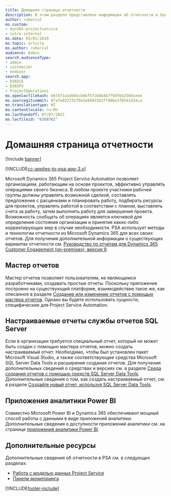 ```yaml
---
title: Домашняя страница отчетности
description: В этом разделе представлена информация об отчетности в Dynamics 365 Project Service Automation.
author: ruhercul
ms.custom:
- dyn365-projectservice
- intro-internal
ms.date: 03/01/2019
ms.topic: article
ms.author: ruhercul
audience: Admin
search.audienceType:
- admin
- customizer
- enduser
search.app:
- D365CE
- D365PS
- ProjectOperations
ms.openlocfilehash: b074f1a1dd45cb66f57c68b4b7f9df64250dcee4
ms.sourcegitcommit: 0fafe022731f0e1e8693382ff906e3f8541d34ca
ms.translationtype: HT
ms.contentlocale: ru-RU
ms.lasthandoff: 07/07/2021
ms.locfileid: "6368762"
---
```

# <a name="reporting-home-page"></a>Домашняя страница отчетности

[!include [banner](../includes/psa-now-project-operations.md)]

[!INCLUDE[cc-applies-to-psa-app-3.x](../includes/cc-applies-to-psa-app-3x.md)]

Microsoft Dynamics 365 Project Service Automation позволяет организациям, работающим на основе проектов, эффективно управлять операциями своего бизнеса. В любом проекте участники рабочей группы должны управлять возможной сделкой, составлять предложение с расценками и планировать работу, подбирать ресурсы для проектов, управлять работой в соответствии с планом, выставлять счета за работу, затем выполнять работу для завершения проекта. Возможность сообщать об операциях является ключевой для определения состояния организации и принятия каких-либо корректирующих мер в случае необходимости. PSA использует методы и технологии отчетности из Microsoft Dynamics 365 для всех своих отчетов. Для получения дополнительной информации о существующих вариантах отчетности см. [Руководство по отчетам для Dynamics 365 Customer Engagement (on-premises), версия 9](/dynamics365/customerengagement/on-premises/analytics/reporting-analytics-with-dynamics-365).

## <a name="report-wizard"></a>Мастер отчетов

Мастер отчетов позволяет пользователям, не являющимся разработчиками, создавать простые отчеты. Поскольку приложение построено на существующей платформе, взаимодействие такое же, как описанное в разделе [Создание или изменение отчетов с помощью мастера отчетов](/dynamics365/customerengagement/on-premises/basics/create-edit-copy-report-wizard). Однако вы будете использовать сущности, специфические для Project Service Automation.

## <a name="custom-sql-server-reporting-services-reports"></a>Настраиваемые отчеты службы отчетов SQL Server

Если в организации требуется специальный отчет, который не может быть создан с помощью мастера отчетов, можно создать настраиваемый отчет. Необходимо, чтобы был установлен пакет Microsoft Visual Studio, а также соответствующие средства Microsoft SQL Server Data Tools и расширения создания отчетов. Для получения дополнительных сведений о средствах и версиях см. в разделе [Среда создания отчетов с помощью средств SQL Server Data Tools](/dynamics365/customerengagement/on-premises/analytics/report-writing-environment-using-sql-server-data-tools). Дополнительные сведения о том, как создать настраиваемый отчет, см. в разделе [Создайте новый отчет, используя SQL Server Data Tools](/dynamics365/customerengagement/on-premises/analytics/create-a-new-report-using-sql-server-data-tools).

## <a name="power-bi-insights-apps"></a>Приложения аналитики Power BI

Совместно Microsoft Power BI и Dynamics 365 обеспечивают мощный способ работы с данными в виде приложений аналитики. Дополнительные сведения о доступности приложений аналитики см. на странице [приложений аналитики Power BI](https://powerbi.microsoft.com/power-bi-insights-apps/).


## <a name="additional-resources"></a>Дополнительные ресурсы
Дополнительные сведения об отчетности в PSA см. в следующих разделах:

- [Работа с моделью данных Project Service](reports-working-project-service-data-model.md)
- [Панели мониторинга](reports-dashboards.md)



[!INCLUDE[footer-include](../includes/footer-banner.md)]